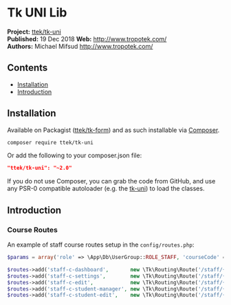 # Tk UNI Lib 

__Project:__ [ttek/tk-uni](http://packagist.org/packages/ttek/tk-uni)  
__Published:__ 19 Dec 2018
__Web:__ <http://www.tropotek.com/>  
__Authors:__ Michael Mifsud <http://www.tropotek.com/>  
  
## Contents

- [Installation](#installation)
- [Introduction](#introduction)


## Installation

Available on Packagist ([ttek/tk-form](http://packagist.org/packages/ttek/tk-uni))
and as such installable via [Composer](http://getcomposer.org/).

```bash
composer require ttek/tk-uni
```

Or add the following to your composer.json file:

```json
"ttek/tk-uni": "~2.0"
```

If you do not use Composer, you can grab the code from GitHub, and use any
PSR-0 compatible autoloader (e.g. the [tk-uni](https://github.com/tropotek/tk-uni))
to load the classes.

## Introduction

### Course Routes

An example of staff course routes setup in the `config/routes.php`: 

```php
$params = array('role' => \App\Db\UserGroup::ROLE_STAFF, 'courseCode' = '');

$routes->add('staff-c-dashboard',       new \Tk\Routing\Route('/staff/{courseCode}/index.html', 'App\Controller\Staff\CourseDashboard::doDefault', $params));
$routes->add('staff-c-settings',        new \Tk\Routing\Route('/staff/{courseCode}/settings.html', 'App\Controller\Course\Edit::doDefault', $params));
$routes->add('staff-c-edit',            new \Tk\Routing\Route('/staff/{courseCode}/edit.html', 'App\Controller\Course\Edit::doDefault', $params));
$routes->add('staff-c-student-manager', new \Tk\Routing\Route('/staff/{courseCode}/studentManager.html', 'App\Controller\User\StudentManager::doDefault', $params));
$routes->add('staff-c-student-edit',    new \Tk\Routing\Route('/staff/{courseCode}/studentEdit.html', 'App\Controller\User\StudentEdit::doDefault', $params));

```









